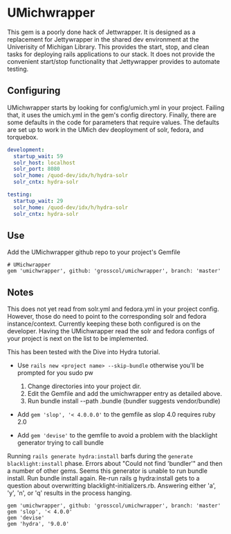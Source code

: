 # UMichwrapper

This gem is a poorly done hack of Jettwrapper.  It is designed as a replacement for Jettywrapper in the shared dev environment at the Univerisity of Michigan Library.  This provides the start, stop, and clean tasks for deploying rails applications to our stack.  It does not provide the convenient start/stop functionality that Jettywrapper provides to automate testing.


## Configuring

UMichwrapper starts by looking for config/umich.yml in your project.  Failing that, it uses the umich.yml in the gem's config directory.  Finally, there are some defaults in the code for parameters that require values.  The defaults are set up to work in the UMich dev deoployment of solr, fedora, and torquebox. 

```yaml
development:
  startup_wait: 59
  solr_host: localhost
  solr_port: 8080
  solr_home: /quod-dev/idx/h/hydra-solr
  solr_cntx: hydra-solr

testing:
  startup_wait: 29
  solr_home: /quod-dev/idx/h/hydra-solr
  solr_cntx: hydra-solr
```

## Use

Add the UMichwrapper github repo to your project's Gemfile

```
# UMichwrapper
gem 'umichwrapper', github: 'grosscol/umichwrapper', branch: 'master'
```


## Notes

This does not yet read from solr.yml and fedora.yml in your project config.  However, those do need to point to the corresponding solr and fedora instance/context.  Currently keeping these both configured is on the developer.  Having the UMichwrapper read the solr and fedora configs of your project is next on the list to be implemented.

This has been tested with the Dive into Hydra tutorial.
  * Use `rails new <project name> --skip-bundle` otherwise you'll be prompted for you sudo pw 
    1. Change directories into your project dir.
    2. Edit the Gemfile and add the umichwrapper entry as detailed above.
    3. Run bundle install --path .bundle (bundler suggests vendor/bundle)

  * Add `gem 'slop', '< 4.0.0.0'` to the gemfile as slop 4.0 requires ruby 2.0
  * Add `gem 'devise'` to the gemfile to avoid a problem with the blacklight generator trying to call bundle

Running `rails generate hydra:install` barfs during the `generate blacklight:install` phase.
Errors about "Could not find 'bundler'" and then a number of other gems.  Seems this generator is unable to run bundle install.
Run bundle install again.
Re-run rails g hydra:install
  gets to a question about overwritting blacklight-initializers.rb.  Answering either 'a', 'y', 'n', or 'q' results in the process hanging.

```
gem 'umichwrapper', github: 'grosscol/umichwrapper', branch: 'master'
gem 'slop', '< 4.0.0'
gem 'devise'
gem 'hydra', '9.0.0'
```
